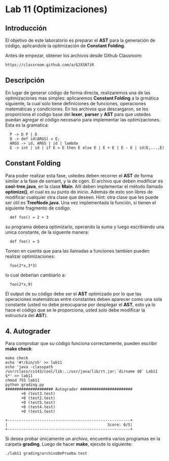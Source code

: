# Lab 11 \(Optimizaciones\)

## Introducción

El objetivo de este laboratorio es preparar el **AST** para la generación de código, aplicandole la optimización de **Constant Folding**.

Antes de empezar, obtener los archivos desde Github Classroom:

```text
https://classroom.github.com/a/GJXSN7iR
```

## Descripción

En lugar de generar código de forma directa, realizaremos una de las optimizaciones mas simples: aplicaremos **Constant Folding** a la grmática siguiente, la cual solo tiene definiciones de funciones, operaciones matemáticas y condiciones. En los archivos que descargaron, se les proporciona el codigo base del **lexer**, **parser** y **AST** para que ustedes puedan agregar el código necesario para implementar las optimizaciones. Esta es la gramatica:

```text
  P -> D P | D
  D -> def id(ARGS) = E;
  ARGS -> id, ARGS | id | lambda
  E -> int | id | if E = E then E else E | E + E | E - E | id(E,...,E)
```

## Constant Folding

Para poder realizar esta fase, ustedes deben recorrer el **AST** de forma similar a la fase de semant, y la de cgen. El archivo que deben modificar es **cool-tree.java**, en la clase **Main**. Allí deben implementar el método llamado **optimize()**, el cual es su punto de inicio. Además de esto son libres de modificar cualquier otra clase que deseen. Hint: otra clase que les puede ser útil es **TreeNode.java**. Una vez implementada la función, si tienen el siguiente fragmento de código:

```text
  def foo() = 2 + 3
```

su programa debera optimizarlo, operando la suma y luego escribiendo una unica constante, de la siguente manera:

```text
  def foo() = 5
```

Tomen en cuenta que para las llamadas a funciones tambien pueden realizar optimizaciones:

```text
  foo(2*x,3*3)
```

lo cual deberian cambiarlo a:

```text
  foo(2*x,9)
```

El output de su código debe ser el **AST** optimizado por lo que las operaciones matemáticas entre constantes deben aparecer como una sola constante \(usted no debe preocuparse por desplegar el **AST**, esto ya lo hace el código que se le proporciona, usted solo debe modificar la estructura del **AST**\).

## 4. Autograder

Para comprobar que su código funciona correctamente, pueden escribir **make check**:

```text
make check 
echo '#!/bin/sh' >> lab11
echo 'java -classpath /usr/class/cs143/cool/lib:.:/usr/java/lib/rt.jar:`dirname $0` Lab11 $*' >> lab11
chmod 755 lab11
python grading.py
##################### Autograder #######################
       +0 (test3.test)
       +0 (test2.test)
       +0 (test5.test)
       +0 (test4.test)
       +0 (test1.test)

+------------------------------------------------------+
|                                            Score: 0/5|
+------------------------------------------------------+
```

Si desea probar únicamente un archivo, encuentra varios programas en la carpeta **grading**. Luego de hacer **make**, ejecute lo siguiente:

```text
./lab11 grading/archivoDePrueba.test
```


